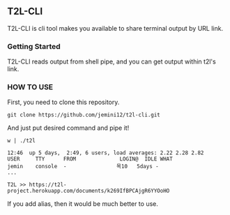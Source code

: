 ## T2L-CLI
T2L-CLI is cli tool makes you available to share terminal output by URL link.

### Getting Started
T2L-CLI reads output from shell pipe, and you can get output within t2l's link.

### HOW TO USE
First, you need to clone this repository.
```
git clone https://github.com/jemini12/t2l-cli.git
```

And just put desired command and pipe it!
```
w | ./t2l

12:46  up 5 days,  2:49, 6 users, load averages: 2.22 2.28 2.82
USER     TTY      FROM              LOGIN@  IDLE WHAT
jemin    console  -                목10   5days -
...

T2L >> https://t2l-project.herokuapp.com/documents/k269IfBPCAjgR6YYOoHO
```
If you add alias, then it would be much better to use.
